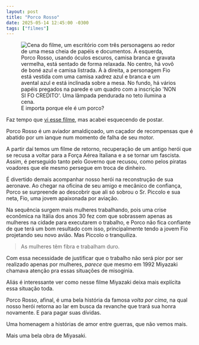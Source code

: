 ```yaml
---
layout: post
title: "Porco Rosso"
date: 2025-05-14 12:45:00 -0300
tags: ["filmes"]
---
```

<figure class="foto-post">
<img src="{{ site.baseurl }}/assets/fotos/2025/05/Porco_Rosso-Fio-vovô.jpg" alt="Cena do filme, um escritório com três personagens ao redor de uma mesa cheia de papéis e documentos. À esquerda, Porco Rosso, usando óculos escuros, camisa branca e gravata vermelha, está sentado de forma relaxada. No centro, há vovô de boné azul e camisa listrada. À à direita, a personagem Fio está vestida com uma camisa xadrez azul e branca e um avental azul e está inclinada sobre a mesa. No fundo, há vários papéis pregados na parede e um quadro com a inscrição 'NON SI FO CREDITO'. Uma lâmpada pendurada no teto ilumina a cena." title="Fio convencendo Porco a fazer melhorias no avião">
<figcaption>E importa porque ele é um porco?</figcaption>
</figure>
<aside class="aviso">Faz tempo que <a href="{{ site.baseurl }}/blog/prefiro-ser-um-porco/">vi esse filme</a>, mas acabei esquecendo de postar.</aside>

Porco Rosso é um aviador amaldiçoado, um caçador de recompensas que é abatido por um ianque num momento de falha de seu motor.  

A partir daí temos um filme de retorno, recuperação de um antigo herói que se recusa a voltar para a Força Aérea Italiana e a se tornar um fascista. Assim, é perseguido tanto pelo Governo que recusou, como pelos piratas voadores que ele mesmo persegue em troca de dinheiro.  

É divertido demais acompanhar nosso herói na reconstrução de sua aeronave. Ao chegar na oficina de seu amigo e mecânico de confiança, Porco se surpreende ao descobrir que ali só sobrou o Sr. Piccolo e sua neta, Fio, uma jovem apaixonada por aviação.  

Na sequência surgem mais mulheres trabalhando, pois uma crise econômica na Itália dos anos 30 fez com que sobrassem apenas as mulheres na cidade para executarem o trabalho, e Porco não fica confiante de que terá um bom resultado com isso, principalmente tendo a jovem Fio projetando seu novo avião. Mas Piccolo o tranquiliza.

<blockquote class="citacao">As mulheres têm fibra e trabalham duro.</blockquote>

Com essa necessidade de justificar que o trabalho não será pior por ser realizado apenas por mulheres, *parece* que mesmo em 1992 Miyazaki chamava atenção pra essas situações de misoginia.  

Aliás é interessante ver como nesse filme Miyazaki deixa mais explícita essa situação toda. 

Porco Rosso, afinal, é uma bela história da famosa *volta por cima*, na qual nosso herói retorna ao lar em busca da revanche que trará sua honra novamente. E para pagar suas dívidas.  

Uma homenagem a histórias de amor entre guerras, que não vemos mais.  

Mais uma bela obra de Miyasaki.